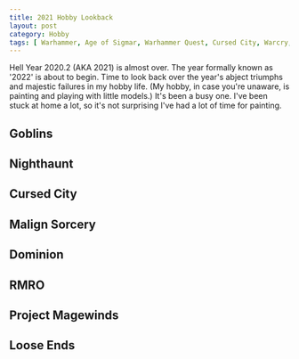 ```yaml
---
title: 2021 Hobby Lookback
layout: post
category: Hobby
tags: [ Warhammer, Age of Sigmar, Warhammer Quest, Cursed City, Warcry, Project Magewinds]
---
```


Hell Year 2020.2 (AKA 2021) is almost over. The year formally known as '2022' is about to begin. Time to look back over the year's abject triumphs and majestic failures in my hobby life. (My hobby, in case you're unaware, is painting and playing with little models.) 
It's been a busy one. I've been stuck at home a lot, so it's not surprising I've had a lot of time for painting.

## Goblins

## Nighthaunt

## Cursed City

## Malign Sorcery

## Dominion

## RMRO

## Project Magewinds

## Loose Ends